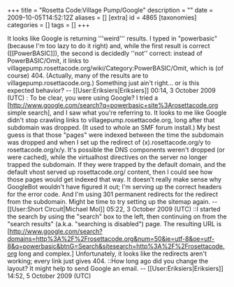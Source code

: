 +++
title = "Rosetta Code:Village Pump/Google"
description = ""
date = 2009-10-05T14:52:12Z
aliases = []
[extra]
id = 4865
[taxonomies]
categories = []
tags = []
+++

It looks like Google is returning '''weird''' results. I typed in "powerbasic" (because I'm too lazy to do it right) and, while the first result is correct ([[PowerBASIC]]), the second is decidedly ''not'' correct: instead of PowerBASIC/Omit, it links to villagepump.rosettacode.org/wiki/Category:PowerBASIC/Omit, which is (of course) 404. (Actually, many of the results are to villagepump.rosettacode.org.) Something just ain't right... or is this expected behavior? -- [[User:Eriksiers|Eriksiers]] 00:14, 3 October 2009 (UTC)
: To be clear, you were using Google?  I tried a [http://www.google.com/search?q=powerbasic+site%3Arosettacode.org simple search], and I saw what you're referring to.  It looks to me like Google didn't stop crawling links to villagepump.rosettacode.org, long after that subdomain was dropped. (It used to whole an SMF forum install.)  My best guess is that those "pages" were indexed between the time the subdomain was dropped and when I set up the redirect of (x).rosettacode.org/y to rosettacode.org/x/y.  It's possible the DNS components weren't dropped (or were cached), while the virtualhost directives on the server no longer trapped the subdomain.  If they were trapped by the default domain, and the default vhost served up rosettacode.org/ content, then I could see how those pages would get indexed that way.  It doesn't really make sense why GoogleBot wouldn't have figured it out; I'm serving up the correct headers for the error code. And I'm using 301 permanent redirects for the redirect from the subdomain. Might be time to try setting up the sitemap again. --[[User:Short Circuit|Michael Mol]] 05:22, 3 October 2009 (UTC)
::I started the search by using the "search" box to the left, then continuing on from the "search results" (a.k.a. "searching is disabled") page. The resulting URL is [http://www.google.com/search?domains=http%3A%2F%2Frosettacode.org&num=50&ie=utf-8&oe=utf-8&q=powerbasic&btnG=Search&sitesearch=http%3A%2F%2Frosettacode.org long and complex.] Unfortunately, it looks like the redirects aren't working; every link just gives 404.
::How long ago did you change the layout? It might help to send Google an email. -- [[User:Eriksiers|Eriksiers]] 14:52, 5 October 2009 (UTC)
